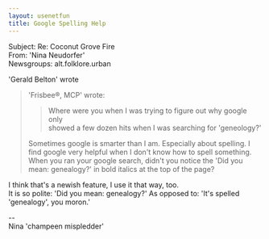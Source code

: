 ```yaml
---   
layout: usenetfun   
title: Google Spelling Help   
---   
```

   
   
 Subject: Re: Coconut Grove Fire   
From: 'Nina Neudorfer'   
Newsgroups: alt.folklore.urban   
   
'Gerald Belton' wrote   
> 'Frisbee®, MCP' wrote:   
>   
> >Where were you when I was trying to figure out why google only   
> > showed a few dozen hits when I was searching for 'geneology?'   
>   
> Sometimes google is smarter than I am. Especially about spelling. I   
> find google very helpful when I don't know how to spell something.   
> When you ran your google search, didn't you notice the 'Did you   
> mean: genealogy?' in bold italics at the top of the page?   
>   
I think that's a newish feature, I use it that way, too.   
It is so polite: 'Did you mean: genealogy?' As opposed to: 'It's spelled   
'genealogy', you moron.'   
   
--   
Nina 'champeen mispledder'   
   
   
   
